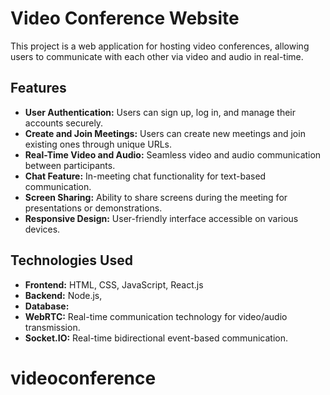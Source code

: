 # Video Conference Website

This project is a web application for hosting video conferences, allowing users to communicate with each other via video and audio in real-time.

## Features

- **User Authentication:** Users can sign up, log in, and manage their accounts securely.
- **Create and Join Meetings:** Users can create new meetings and join existing ones through unique URLs.
- **Real-Time Video and Audio:** Seamless video and audio communication between participants.
- **Chat Feature:** In-meeting chat functionality for text-based communication.
- **Screen Sharing:** Ability to share screens during the meeting for presentations or demonstrations.
- **Responsive Design:** User-friendly interface accessible on various devices.

## Technologies Used

- **Frontend:** HTML, CSS, JavaScript, React.js
- **Backend:** Node.js,
- **Database:** 
- **WebRTC:** Real-time communication technology for video/audio transmission.
- **Socket.IO:** Real-time bidirectional event-based communication.
# videoconference
